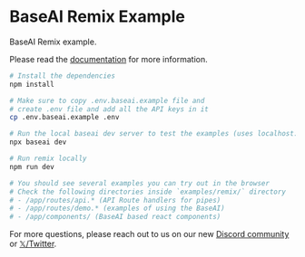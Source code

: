 # BaseAI Remix Example

BaseAI Remix example.

Please read the [documentation](https://baseai.dev/docs) for more information.

```sh
# Install the dependencies
npm install

# Make sure to copy .env.baseai.example file and
# create .env file and add all the API keys in it
cp .env.baseai.example .env

# Run the local baseai dev server to test the examples (uses localhost:9000 port)
npx baseai dev

# Run remix locally
npm run dev

# You should see several examples you can try out in the browser
# Check the following directories inside `examples/remix/` directory
# - /app/routes/api.* (API Route handlers for pipes)
# - /app/routes/demo.* (examples of using the BaseAI)
# - /app/components/ (BaseAI based react components)
```

For more questions, please reach out to us on our new [Discord community](https://langbase.com/discord) or [𝕏/Twitter](https://twitter.com/langbaseinc).

